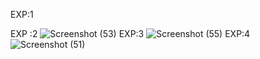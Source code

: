 EXP:1

EXP :2
![Screenshot (53)](https://user-images.githubusercontent.com/112294762/236112719-89820ace-767a-49ed-87cf-304eccf58123.png)
EXP:3
![Screenshot (55)](https://user-images.githubusercontent.com/112294762/236113371-9550ab05-2d24-42fb-9dcf-9b453b81c28c.png)
EXP:4
![Screenshot (51)](https://user-images.githubusercontent.com/112294762/236112475-46c0380d-9a34-4b25-b911-9b382d80a1d3.png)
